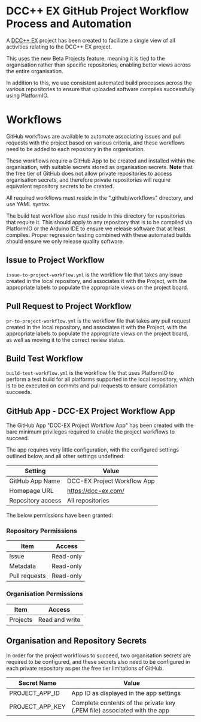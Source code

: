 # DCC++ EX GitHub Project Workflow Process and Automation

A [DCC++ EX](https://github.com/orgs/DCC-EX/projects/7) project has been created to faciliate a single view of all activities relating to the DCC++ EX project.

This uses the new Beta Projects feature, meaning it is tied to the organisation rather than specific repositories, enabling better views across the entire organisation.

In addition to this, we use consistent automated build processes across the various repositories to ensure that uploaded software compiles successfully using PlatformIO.

# Workflows

GitHub workflows are available to automate associating issues and pull requests with the project based on various criteria, and these workflows need to be added to each repository in the organisation.

These workflows require a GitHub App to be created and installed within the organisation, with suitable secrets stored as organisation secrets. **Note** that the free tier of GitHub does not allow private repositories to access organisation secrets, and therefore private repositories will require equivalent repository secrets to be created.

All required workflows must reside in the ".github/workflows" directory, and use YAML syntax.

The build test workflow also must reside in this directory for repositories that require it. This should apply to any repository that is to be compiled via PlatformIO or the Arduino IDE to ensure we release software that at least compiles. Proper regression testing combined with these automated builds should ensure we only release quality software.

## Issue to Project Workflow

`issue-to-project-workflow.yml` is the workflow file that takes any issue created in the local repository, and associates it with the Project, with the appropriate labels to populate the appropriate views on the project board.

## Pull Request to Project Workflow

`pr-to-project-workflow.yml` is the workflow file that takes any pull request created in the local repository, and associates it with the Project, with the appropriate labels to populate the appropriate views on the project board, as well as moving it to the correct review status.

## Build Test Workflow

`build-test-workflow.yml` is the workflow file that uses PlatformIO to perform a test build for all platforms supported in the local repository, which is to be executed on commits and pull requests to ensure compilation succeeds.

## GitHub App - DCC-EX Project Workflow App

The GitHub App "DCC-EX Project Workflow App" has been created with the bare minimum privileges required to enable the project workflows to succeed.

The app requires very little configuration, with the configured settings outlined below, and all other settings undefined:

Setting | Value
--------|-------
GitHub App Name | DCC-EX Project Workflow App
Homepage URL | https://dcc-ex.com/
Repository access | All repositories

The below permissions have been granted:

### Repository Permissions

Item | Access
-----|-------
Issue | Read-only
Metadata | Read-only
Pull requests | Read-only

### Organisation Permissions

Item | Access
-----|-------
Projects | Read and write

## Organisation and Repository Secrets

In order for the project workflows to succeed, two organisation secrets are required to be configured, and these secrets also need to be configured in each private repository as per the free tier limitations of GitHub.

Secret Name | Value
-----------|--------
PROJECT_APP_ID | App ID as displayed in the app settings
PROJECT_APP_KEY | Complete contents of the private key (.PEM file) associated with the app
